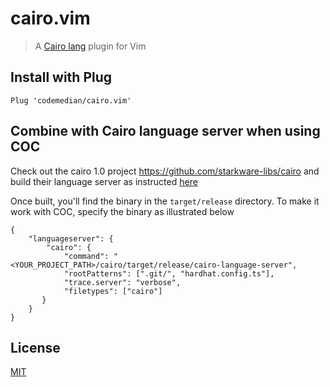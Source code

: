 # cairo.vim

> A [Cairo lang](https://www.cairo-lang.org/) plugin for Vim

## Install with Plug

```vim
Plug 'codemedian/cairo.vim'
```

## Combine with Cairo language server when using COC

Check out the cairo 1.0 project https://github.com/starkware-libs/cairo and build their language server as instructed [here](https://github.com/starkware-libs/cairo#install-the-language-server)

Once built, you'll find the binary in the `target/release` directory. To make it work with COC, specify the binary as illustrated below
```
{
    "languageserver": {
        "cairo": {
            "command": "<YOUR_PROJECT_PATH>/cairo/target/release/cairo-language-server",
            "rootPatterns": [".git/", "hardhat.config.ts"],
            "trace.server": "verbose",
            "filetypes": ["cairo"]
       }
    }
}
```

## License

[MIT](LICENSE)
